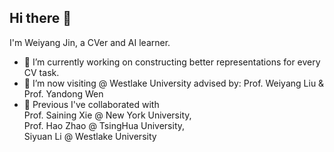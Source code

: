 ## Hi there 👋
I'm Weiyang Jin, a CVer and AI learner.

- 🔭 I’m currently working on constructing better representations for every CV task.
- 🌱 I’m now visiting @ Westlake University advised by: Prof. Weiyang Liu & Prof. Yandong Wen
- 👯 Previous I've collaborated with
<br> Prof. Saining Xie @ New York University,
<br> Prof. Hao Zhao @ TsingHua University,
<br> Siyuan Li @ Westlake University


<!--
**WayneJin0918/WayneJin0918** is a ✨ _special_ ✨ repository because its `README.md` (this file) appears on your GitHub profile.

Here are some ideas to get you started:

- 🔭 I’m currently working on ...
- 🌱 I’m currently learning ...
- 👯 I’m looking to collaborate on ...
- 🤔 I’m looking for help with ...
- 💬 Ask me about ...
- 📫 How to reach me: ...
- 😄 Pronouns: ...
- ⚡ Fun fact: ...
-->
